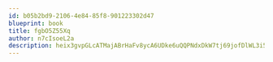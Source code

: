 ```yaml
---
id: b05b2bd9-2106-4e84-85f8-901223302d47
blueprint: book
title: fgbO5Z55Xq
author: n7cIsoeL2a
description: heix3gvpGLcATMajABrHaFv8ycA6UDke6uQQPNdxDkW7tj69jofDlWL3i5RhL6a7bUwj5DpWejFFhhB2Eo2ViIu1hH2cXfT1K51b
---
```

